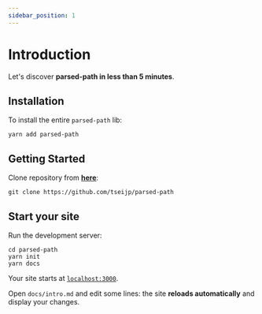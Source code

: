 ```yaml
---
sidebar_position: 1
---
```


# Introduction

Let's discover **parsed-path in less than 5 minutes**.


## Installation

To install the entire `parsed-path` lib:

```shell
yarn add parsed-path
```

## Getting Started

Clone repository from **[here](https://github.com/tseijp/parsed-path)**:

```shell
git clone https://github.com/tseijp/parsed-path
```

## Start your site

Run the development server:

```shell
cd parsed-path
yarn init
yarn docs
```

Your site starts at [`localhost:3000`](http://localhost:3000).

Open `docs/intro.md` and edit some lines: the site **reloads automatically** and display your changes.
